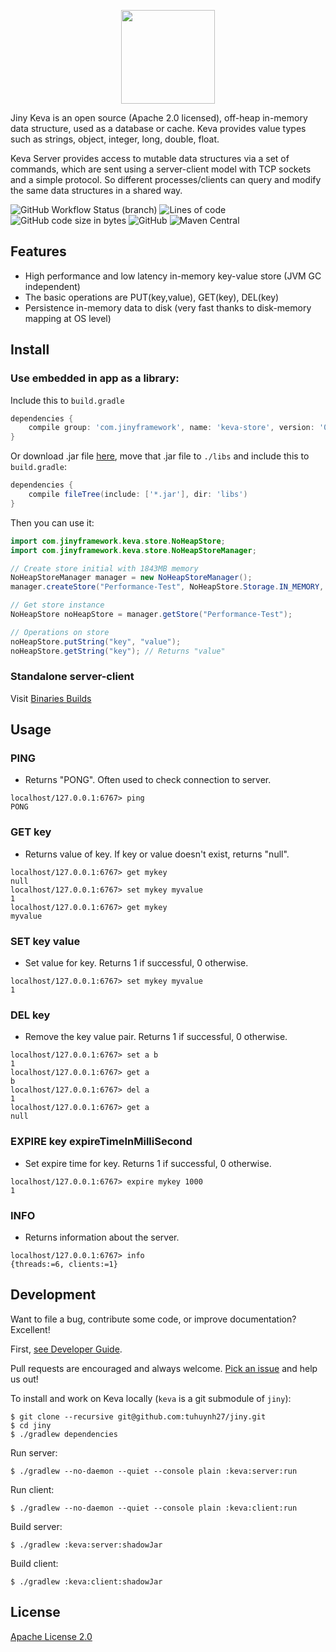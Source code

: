 <p align="center">
  <img width="150" src="https://i.imgur.com/OpG00Ct.png">
</p>

Jiny Keva is an open source (Apache 2.0 licensed), off-heap in-memory data structure, used as a database or cache. Keva
provides value types such as strings, object, integer, long, double, float.

Keva Server provides access to mutable data structures via a set of commands, which are sent using a server-client model
with TCP sockets and a simple protocol. So different processes/clients can query and modify the same data structures in
a shared way.

![GitHub Workflow Status (branch)](https://img.shields.io/github/workflow/status/tuhuynh27/keva/Java%20CI%20runner/master?label=build&style=flat-square)
![Lines of code](https://img.shields.io/tokei/lines/github/tuhuynh27/keva?style=flat-square)
![GitHub code size in bytes](https://img.shields.io/github/languages/code-size/tuhuynh27/keva?style=flat-square)
![GitHub](https://img.shields.io/github/license/tuhuynh27/keva?style=flat-square)
![Maven Central](https://img.shields.io/maven-central/v/com.jinyframework/core?style=flat-square)

## Features

- High performance and low latency in-memory key-value store (JVM GC independent)
- The basic operations are PUT(key,value), GET(key), DEL(key)
- Persistence in-memory data to disk (very fast thanks to disk-memory mapping at OS level)

## Install

### Use embedded in app as a library:

Include this to `build.gradle`

```groovy
dependencies {
    compile group: 'com.jinyframework', name: 'keva-store', version: '0.3.4'
}
```

Or download .jar file [here](https://github.com/tuhuynh27/jiny/raw/master/keva/builds/jar/keva-store.jar), move that .jar file to `./libs` and include this to `build.gradle`:

```groovy
dependencies {
    compile fileTree(include: ['*.jar'], dir: 'libs')
}
```

Then you can use it:

```java
import com.jinyframework.keva.store.NoHeapStore;
import com.jinyframework.keva.store.NoHeapStoreManager;

// Create store initial with 1843MB memory
NoHeapStoreManager manager = new NoHeapStoreManager();
manager.createStore("Performance-Test", NoHeapStore.Storage.IN_MEMORY, 1843);

// Get store instance
NoHeapStore noHeapStore = manager.getStore("Performance-Test");

// Operations on store
noHeapStore.putString("key", "value");
noHeapStore.getString("key"); // Returns "value"
```

### Standalone server-client

Visit [Binaries Builds](https://github.com/tuhuynh27/jiny/tree/master/keva/builds)

## Usage

### PING

- Returns "PONG". Often used to check connection to server.

```
localhost/127.0.0.1:6767> ping
PONG
```

### GET key

- Returns value of key. If key or value doesn't exist, returns "null".

```
localhost/127.0.0.1:6767> get mykey
null
localhost/127.0.0.1:6767> set mykey myvalue
1
localhost/127.0.0.1:6767> get mykey
myvalue
```

### SET key value

- Set value for key. Returns 1 if successful, 0 otherwise.

```
localhost/127.0.0.1:6767> set mykey myvalue
1
```

### DEL key

- Remove the key value pair. Returns 1 if successful, 0 otherwise.

```
localhost/127.0.0.1:6767> set a b
1
localhost/127.0.0.1:6767> get a
b
localhost/127.0.0.1:6767> del a
1
localhost/127.0.0.1:6767> get a
null
```

### EXPIRE key expireTimeInMilliSecond

- Set expire time for key. Returns 1 if successful, 0 otherwise.

```
localhost/127.0.0.1:6767> expire mykey 1000
1
```

### INFO

- Returns information about the server.

```
localhost/127.0.0.1:6767> info
{threads:=6, clients:=1}
```

## Development

Want to file a bug, contribute some code, or improve documentation? Excellent!

First, [see Developer Guide](https://jinyframework.com/guide/developer-guide.html).

Pull requests are encouraged and always welcome. [Pick an issue](https://github.com/tuhuynh27/keva/issues) and help
us out!

To install and work on Keva locally (`keva` is a git submodule of `jiny`):

```
$ git clone --recursive git@github.com:tuhuynh27/jiny.git
$ cd jiny
$ ./gradlew dependencies
```

Run server:

```
$ ./gradlew --no-daemon --quiet --console plain :keva:server:run
```

Run client:

```
$ ./gradlew --no-daemon --quiet --console plain :keva:client:run
```

Build server:

```
$ ./gradlew :keva:server:shadowJar
```

Build client:

```
$ ./gradlew :keva:client:shadowJar
```

## License

[Apache License 2.0](https://github.com/tuhuynh27/keva/blob/master/LICENSE)
